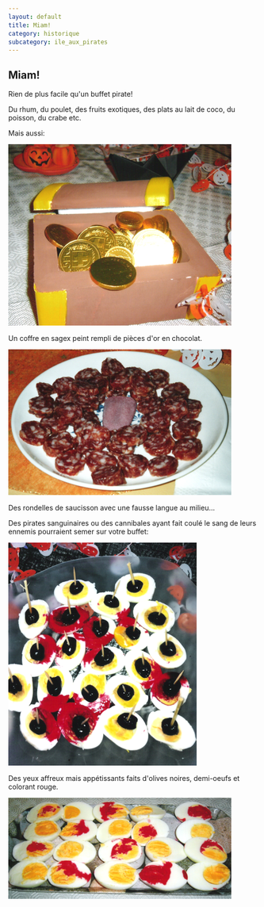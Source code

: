 ```yaml
---
layout: default
title: Miam!
category: historique
subcategory: ile_aux_pirates
---
```


## Miam!

Rien de plus facile qu'un buffet pirate!

Du rhum, du poulet, des fruits exotiques, des plats au lait de coco, du poisson, du crabe etc.

Mais aussi:

![coffre](/assets/images/pages/coffre.png)

Un coffre en sagex peint rempli de pièces d'or en chocolat.

![langue](/assets/images/pages/langue.png)

Des rondelles de saucisson avec une fausse langue au milieu...

Des pirates sanguinaires ou des cannibales ayant fait coulé le sang de leurs ennemis pourraient semer sur votre buffet:

![yeux](/assets/images/pages/yeux4.png)

Des yeux affreux mais appétissants faits d'olives noires, demi-oeufs et colorant rouge.

![oeufs](/assets/images/pages/oeufs.png)
